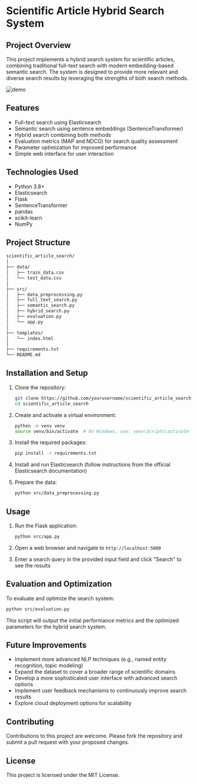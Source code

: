# Scientific Article Hybrid Search System

## Project Overview

This project implements a hybrid search system for scientific articles, combining traditional full-text search with modern embedding-based semantic search. The system is designed to provide more relevant and diverse search results by leveraging the strengths of both search methods.

![demo](./img/demo.gif)

## Features

- Full-text search using Elasticsearch
- Semantic search using sentence embeddings (SentenceTransformer)
- Hybrid search combining both methods
- Evaluation metrics (MAP and NDCG) for search quality assessment
- Parameter optimization for improved performance
- Simple web interface for user interaction

## Technologies Used

- Python 3.8+
- Elasticsearch
- Flask
- SentenceTransformer
- pandas
- scikit-learn
- NumPy

## Project Structure

```bash
scientific_article_search/
│
├── data/
│   ├── train_data.csv
│   └── test_data.csv
│
├── src/
│   ├── data_preprocessing.py
│   ├── full_text_search.py
│   ├── semantic_search.py
│   ├── hybrid_search.py
│   ├── evaluation.py
│   └── app.py
│
├── templates/
│   └── index.html
│
├── requirements.txt
└── README.md
```

## Installation and Setup

1. Clone the repository:

   ```bash
   git clone https://github.com/yourusername/scientific_article_search.git
   cd scientific_article_search
   ```

2. Create and activate a virtual environment:

   ```bash
   python -m venv venv
   source venv/bin/activate  # On Windows, use: venv\Scripts\activate
   ```

3. Install the required packages:

   ```bash
   pip install -r requirements.txt
   ```

4. Install and run Elasticsearch (follow instructions from the official Elasticsearch documentation)

5. Prepare the data:

   ```bash
   python src/data_preprocessing.py
   ```

## Usage

1. Run the Flask application:

   ```bash
   python src/app.py
   ```

2. Open a web browser and navigate to `http://localhost:5000`

3. Enter a search query in the provided input field and click "Search" to see the results

## Evaluation and Optimization

To evaluate and optimize the search system:

```bash
python src/evaluation.py
```

This script will output the initial performance metrics and the optimized parameters for the hybrid search system.

## Future Improvements

- Implement more advanced NLP techniques (e.g., named entity recognition, topic modeling)
- Expand the dataset to cover a broader range of scientific domains
- Develop a more sophisticated user interface with advanced search options
- Implement user feedback mechanisms to continuously improve search results
- Explore cloud deployment options for scalability

## Contributing

Contributions to this project are welcome. Please fork the repository and submit a pull request with your proposed changes.

## License

This project is licensed under the MIT License.
